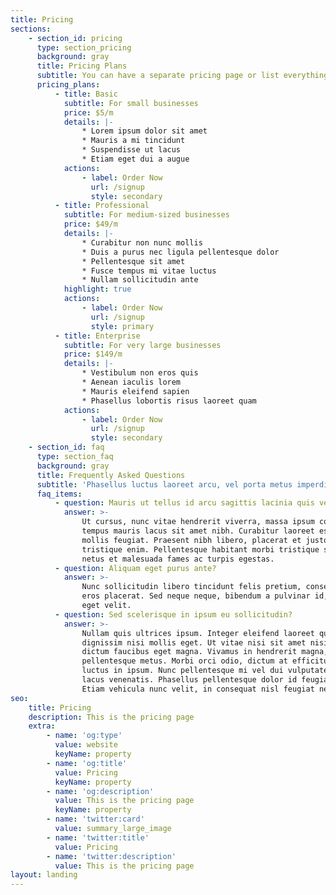 ```yaml
---
title: Pricing
sections:
    - section_id: pricing
      type: section_pricing
      background: gray
      title: Pricing Plans
      subtitle: You can have a separate pricing page or list everything on the home page.
      pricing_plans:
          - title: Basic
            subtitle: For small businesses
            price: $5/m
            details: |-
                * Lorem ipsum dolor sit amet
                * Mauris a mi tincidunt
                * Suspendisse ut lacus
                * Etiam eget dui a augue
            actions:
                - label: Order Now
                  url: /signup
                  style: secondary
          - title: Professional
            subtitle: For medium-sized businesses
            price: $49/m
            details: |-
                * Curabitur non nunc mollis
                * Duis a purus nec ligula pellentesque dolor
                * Pellentesque sit amet
                * Fusce tempus mi vitae luctus
                * Nullam sollicitudin ante
            highlight: true
            actions:
                - label: Order Now
                  url: /signup
                  style: primary
          - title: Enterprise
            subtitle: For very large businesses
            price: $149/m
            details: |-
                * Vestibulum non eros quis
                * Aenean iaculis lorem
                * Mauris eleifend sapien
                * Phasellus lobortis risus laoreet quam
            actions:
                - label: Order Now
                  url: /signup
                  style: secondary
    - section_id: faq
      type: section_faq
      background: gray
      title: Frequently Asked Questions
      subtitle: 'Phasellus luctus laoreet arcu, vel porta metus imperdiet sit amet.'
      faq_items:
          - question: Mauris ut tellus id arcu sagittis lacinia quis vel justo?
            answer: >-
                Ut cursus, nunc vitae hendrerit viverra, massa ipsum congue quam, sed
                tempus mauris lacus sit amet nibh. Curabitur laoreet est maximus
                mollis feugiat. Praesent nibh libero, placerat et justo at, luctus
                tristique enim. Pellentesque habitant morbi tristique senectus et
                netus et malesuada fames ac turpis egestas.
          - question: Aliquam eget purus ante?
            answer: >-
                Nunc sollicitudin libero tincidunt felis pretium, consectetur aliquam
                eros placerat. Sed neque neque, bibendum a pulvinar id, pellentesque
                eget velit.
          - question: Sed scelerisque in ipsum eu sollicitudin?
            answer: >-
                Nullam quis ultrices ipsum. Integer eleifend laoreet quam, ac
                dignissim nisi mollis eget. Ut vitae nisi sit amet nisi suscipit
                dictum faucibus eget magna. Vivamus in hendrerit magna, non
                pellentesque metus. Morbi orci odio, dictum at efficitur sit amet,
                luctus in ipsum. Nunc pellentesque mi vel dui vulputate, a lobortis
                lacus venenatis. Phasellus pellentesque dolor id feugiat faucibus.
                Etiam vehicula nunc velit, in consequat nisl feugiat nec.
seo:
    title: Pricing
    description: This is the pricing page
    extra:
        - name: 'og:type'
          value: website
          keyName: property
        - name: 'og:title'
          value: Pricing
          keyName: property
        - name: 'og:description'
          value: This is the pricing page
          keyName: property
        - name: 'twitter:card'
          value: summary_large_image
        - name: 'twitter:title'
          value: Pricing
        - name: 'twitter:description'
          value: This is the pricing page
layout: landing
---
```

